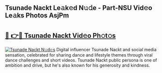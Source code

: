 ## Tsunade Nackt Le𝚊k𝚎d N𝚞𝚍e - Part-NSU Vid𝚎o Le𝚊ks Photos AsjPm

# <h2><a href="http://fb4fxn.evod.top/?m=Tsunade+Nackt">🔗 👉🔴 Tsunade Nackt Vid𝚎o Ph𝚘t𝚘s</a></h2>

[![Tsunade Nackt N𝚞d𝚎s](https://i.imgur.com/8V9OHl7.gif)](http://fb4fxn.evod.top/?m=Tsunade+Nackt)
Digital influencer Tsunade Nackt and social media sensation, celebrated for sharing dance and lifestyle themes through viral dance challenges and short videos. Tsunade Nackt public persona is one of ambition and drive, but he's also known for his generosity and kindness. 
